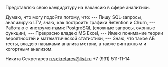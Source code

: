 Представляю свою кандидатуру на вакансию в сфере аналитики. 

Думаю, что могу подойти потому, что:
--- Пишу SQL-запросы, анализирую LTV, знаю, как построить графики Retention и Churn,
--- Работаю с инструментами: PostgreSQL (сложные запросы, оконные функции),
--- Прекрасно владею MS Excel,
--- Имею понимание теории вероятностей и математической статистики,
--- Знаю, что такое АБ тесты, владею навыками анализа метрик, а также винтажным и когортным анализом.

Никита Секретарев
n.sekretarev@list.ru
+7 (931) 511-11-14
